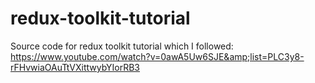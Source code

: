 # redux-toolkit-tutorial
Source code for redux toolkit tutorial which I followed: https://www.youtube.com/watch?v=0awA5Uw6SJE&amp;list=PLC3y8-rFHvwiaOAuTtVXittwybYIorRB3
